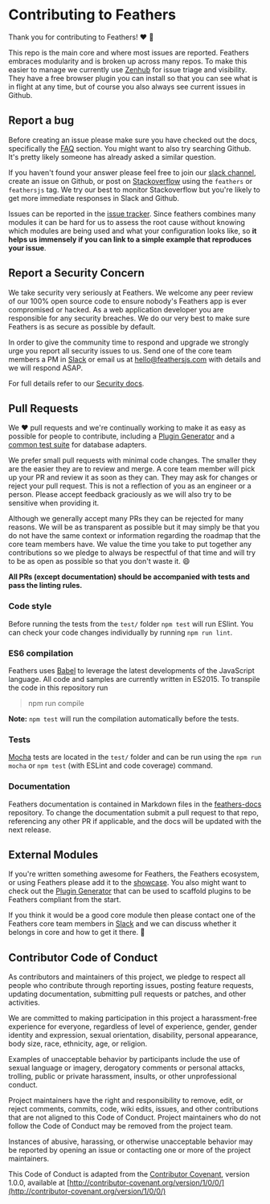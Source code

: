 # Contributing to Feathers

Thank you for contributing to Feathers! :heart: :tada:

This repo is the main core and where most issues are reported. Feathers embraces modularity and is broken up across many repos. To make this easier to manage we currently use [Zenhub](https://www.zenhub.com/) for issue triage and visibility. They have a free browser plugin you can install so that you can see what is in flight at any time, but of course you also always see current issues in Github.

## Report a bug

Before creating an issue please make sure you have checked out the docs, specifically the [FAQ](https://docs.feathersjs.com/help/faq) section. You might want to also try searching Github. It's pretty likely someone has already asked a similar question.

If you haven't found your answer please feel free to join our [slack channel](http://slack.feathersjs.com), create an issue on Github, or post on [Stackoverflow](http://stackoverflow.com) using the `feathers` or `feathersjs` tag. We try our best to monitor Stackoverflow but you're likely to get more immediate responses in Slack and Github.

Issues can be reported in the [issue tracker](https://github.com/feathersjs/feathers/issues). Since feathers combines many modules it can be hard for us to assess the root cause without knowing which modules are being used and what your configuration looks like, so **it helps us immensely if you can link to a simple example that reproduces your issue**.

## Report a Security Concern

We take security very seriously at Feathers. We welcome any peer review of our 100% open source code to ensure nobody's Feathers app is ever compromised or hacked. As a web application developer you are responsible for any security breaches. We do our very best to make sure Feathers is as secure as possible by default.

In order to give the community time to respond and upgrade we strongly urge you report all security issues to us. Send one of the core team members a PM in [Slack](http://slack.feathersjs.com) or email us at hello@feathersjs.com with details and we will respond ASAP.

For full details refer to our [Security docs](https://docs.feathersjs.com/SECURITY).

## Pull Requests

We :heart: pull requests and we're continually working to make it as easy as possible for people to contribute, including a [Plugin Generator](https://github.com/feathersjs/generator-feathers-plugin) and a [common test suite](https://github.com/feathersjs/feathers-service-tests) for database adapters.

We prefer small pull requests with minimal code changes. The smaller they are the easier they are to review and merge. A core team member will pick up your PR and review it as soon as they can. They may ask for changes or reject your pull request. This is not a reflection of you as an engineer or a person. Please accept feedback graciously as we will also try to be sensitive when providing it.

Although we generally accept many PRs they can be rejected for many reasons. We will be as transparent as possible but it may simply be that you do not have the same context or information regarding the roadmap that the core team members have. We value the time you take to put together any contributions so we pledge to always be respectful of that time and will try to be as open as possible so that you don't waste it. :smile:

**All PRs (except documentation) should be accompanied with tests and pass the linting rules.**

### Code style

Before running the tests from the `test/` folder `npm test` will run ESlint. You can check your code changes individually by running `npm run lint`.

### ES6 compilation

Feathers uses [Babel](https://babeljs.io/) to leverage the latest developments of the JavaScript language. All code and samples are currently written in ES2015. To transpile the code in this repository run

> npm run compile

**Note:** `npm test` will run the compilation automatically before the tests.

### Tests

[Mocha](http://mochajs.org/) tests are located in the `test/` folder and can be run using the `npm run mocha` or `npm test` (with ESLint and code coverage) command.

### Documentation

Feathers documentation is contained in Markdown files in the [feathers-docs](https://github.com/feathersjs/feathers-docs) repository. To change the documentation submit a pull request to that repo, referencing any other PR if applicable, and the docs will be updated with the next release.

## External Modules

If you're written something awesome for Feathers, the Feathers ecosystem, or using Feathers please add it to the [showcase](https://docs.feathersjs.com/why/showcase). You also might want to check out the [Plugin Generator](https://github.com/feathersjs/generator-feathers-plugin) that can be used to scaffold plugins to be Feathers compliant from the start.

If you think it would be a good core module then please contact one of the Feathers core team members in [Slack](http://slack.feathersjs.com) and we can discuss whether it belongs in core and how to get it there. :beers:

## Contributor Code of Conduct

As contributors and maintainers of this project, we pledge to respect all people who contribute through reporting issues, posting feature requests, updating documentation, submitting pull requests or patches, and other activities.

We are committed to making participation in this project a harassment-free experience for everyone, regardless of level of experience, gender, gender identity and expression, sexual orientation, disability, personal appearance, body size, race, ethnicity, age, or religion.

Examples of unacceptable behavior by participants include the use of sexual language or imagery, derogatory comments or personal attacks, trolling, public or private harassment, insults, or other unprofessional conduct.

Project maintainers have the right and responsibility to remove, edit, or reject comments, commits, code, wiki edits, issues, and other contributions that are not aligned to this Code of Conduct. Project maintainers who do not follow the Code of Conduct may be removed from the project team.

Instances of abusive, harassing, or otherwise unacceptable behavior may be reported by opening an issue or contacting one or more of the project maintainers.

This Code of Conduct is adapted from the [Contributor Covenant](http://contributor-covenant.org), version 1.0.0, available at [http://contributor-covenant.org/version/1/0/0/](http://contributor-covenant.org/version/1/0/0/)
